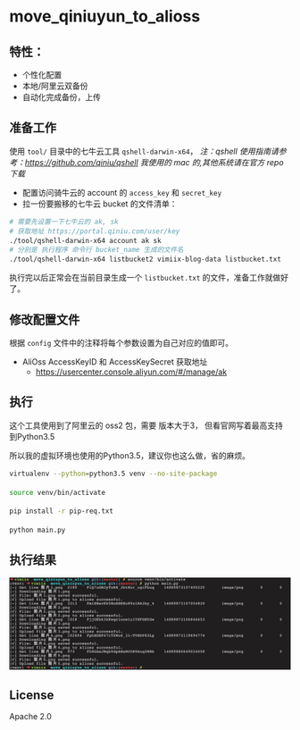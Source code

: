 # move_qiniuyun_to_alioss

## 特性：

- 个性化配置
- 本地/阿里云双备份
- 自动化完成备份，上传

## 准备工作

使用 `tool/` 目录中的七牛云工具 `qshell-darwin-x64`，
*注：qshell 使用指南请参考：https://github.com/qiniu/qshell 我使用的 mac 的,其他系统请在官方 repo 下载*

- 配置访问骑牛云的 account 的 `access_key` 和 `secret_key`
- 拉一份要搬移的七牛云 bucket 的文件清单：

```bash
# 需要先设置一下七牛云的 ak, sk
# 获取地址 https://portal.qiniu.com/user/key
./tool/qshell-darwin-x64 account ak sk
# 分别是 执行程序 命令行 bucket_name 生成的文件名
./tool/qshell-darwin-x64 listbucket2 vimiix-blog-data listbucket.txt
```

执行完以后正常会在当前目录生成一个 `listbucket.txt` 的文件，准备工作就做好了。

## 修改配置文件

根据 `config` 文件中的注释将每个参数设置为自己对应的值即可。

- AliOss AccessKeyID 和 AccessKeySecret 获取地址
    - https://usercenter.console.aliyun.com/#/manage/ak

## 执行

这个工具使用到了阿里云的 oss2 包，需要 版本大于3， 但看官网写着最高支持到Python3.5

所以我的虚拟环境也使用的Python3.5，建议你也这么做，省的麻烦。

```bash
virtualenv --python=python3.5 venv --no-site-package

source venv/bin/activate

pip install -r pip-req.txt

python main.py
```

## 执行结果

![](./static/result.jpg)

## License

Apache 2.0
